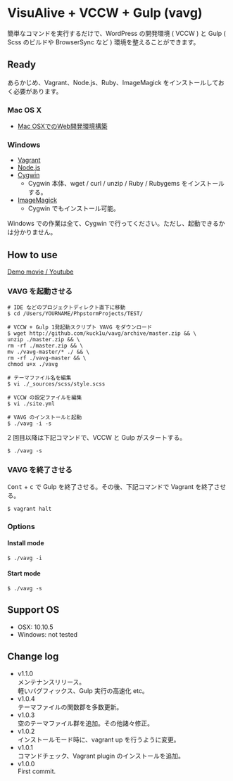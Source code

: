 VisuAlive + VCCW + Gulp (vavg)
=========================

簡単なコマンドを実行するだけで、WordPress の開発環境 ( VCCW ) と Gulp ( Scss のビルドや BrowserSync など ) 環境を整えることができます。

## Ready

あらかじめ、Vagrant、Node.js、Ruby、ImageMagick をインストールしておく必要があります。

### Mac OS X

* [Mac OSXでのWeb開発環境構築](http://designinglabo.com/1019/mac-os-x-web-development-environment.html)

### Windows

* [Vagrant](https://www.vagrantup.com/)
* [Node.js](http://nodejs.jp/)
* [Cygwin](https://cygwin.com/)  
    * Cygwin 本体、wget / curl / unzip / Ruby / Rubygems をインストールする。
* [ImageMagick](http://www.imagemagick.org/script/binary-releases.php#windows)  
    * Cygwin でもインストール可能。

Windows での作業は全て、Cygwin で行ってください。ただし、起動できるかは分かりません。

## How to use

[Demo movie / Youtube](https://www.youtube.com/watch?v=Sg5BlZtUv0w)

### VAVG を起動させる

```
# IDE などのプロジェクトディレクト直下に移動
$ cd /Users/YOURNAME/PhpstormProjects/TEST/

# VCCW + Gulp 1発起動スクリプト VAVG をダウンロード
$ wget http://github.com/kuck1u/vavg/archive/master.zip && \
unzip ./master.zip && \
rm -rf ./master.zip && \
mv ./vavg-master/* ./ && \
rm -rf ./vavg-master && \
chmod u+x ./vavg

# テーマファイル名を編集
$ vi ./_sources/scss/style.scss

# VCCW の設定ファイルを編集
$ vi ./site.yml

# VAVG のインストールと起動
$ ./vavg -i -s
```

2 回目以降は下記コマンドで、VCCW と Gulp がスタートする。

```
$ ./vavg -s
```

### VAVG を終了させる

<kbd>Cont</kbd> + <kbd>c</kbd> で Gulp を終了させる。その後、下記コマンドで Vagrant を終了させる。

```
$ vagrant halt
```

### Options
#### Install mode

```
$ ./vavg -i
```

#### Start mode

```
$ ./vavg -s
```

## Support OS

* OSX: 10.10.5
* Windows: not tested

## Change log
* v1.1.0  
メンテナンスリリース。  
軽いバグフィックス、Gulp 実行の高速化 etc。
* v1.0.4  
テーマファイルの関数郡を多数更新。
* v1.0.3  
空のテーマファイル群を追加。その他諸々修正。
* v1.0.2  
インストールモード時に、vagrant up を行うように変更。
* v1.0.1  
コマンドチェック、Vagrant plugin のインストールを追加。
* v1.0.0  
First commit.
